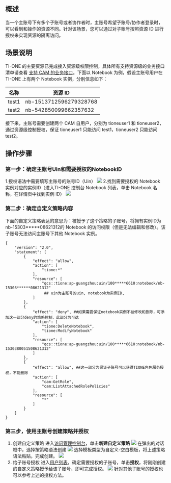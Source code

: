 
## 概述

当一个主账号下有多个子账号或者协作者时，主账号希望子账号/协作者登录时，可以看到和操作的资源不同。针对该场景，您可以通过对子账号按照资源 ID 进行授权来实现资源的隔离访问。

## 场景说明

TI-ONE 的主要资源已完成接入资源级权限控制，具体所有支持资源级的业务接口清单请查看 [支持 CAM 的业务接口](https://cloud.tencent.com/document/product/598/70050)。下面以 Notebook 为例，假设主账号用户在 TI-ONE 上有两个 Notebook 实例，分别信息如下：

| 名称  | 资源 ID                 |
| ----- | ---------------------- |
| test1 | nb-1513712596279328768 |
| test2 | nb-542850099662357632  |

接下来，主账号需要创建两个 CAM 自用户，分别为 tioneuser1 和 tioneuser2，通过资源级控制授权，保证 tioneuser1 只能访问 test1，tioneuser2 只能访问 test2。

## 操作步骤

### 第一步：确定主账号Uin和需要授权的NotebookID

1.授权语法中需要填写主账号的账号ID（Uin）
![](https://qcloudimg.tencent-cloud.cn/raw/a9c577fa40e34c64ef090c9ec9f72c78.png)
2.找到需要授权的 Notebook 实例对应的实例ID（进入TI-ONE 控制台 Notebook 列表，单击 Notebook 名称，在详情页中找到实例 ID）
![](https://qcloudimg.tencent-cloud.cn/raw/1526fc2c6f83b91731a7874a3bc68304.png)

### 第二步：确定自定义策略内容

下面的自定义策略表达的意思为：被授予了这个策略的子账号，将拥有实例ID为nb-15303\*\*\*\*\*08621312的 Notebook 的访问权限（但是无法编辑和修改）。该子账号无法访问主账号下其他 Notebook 实例。

```
{
    "version": "2.0",
    "statement": [
        {
            "effect": "allow",
            "action": [
                "tione:*"
            ],
            "resource": [
                "qcs::tione:ap-guangzhou:uin/100*****6610:notebook/nb-15303******08621312"
                 ## uin为主账号的uin, notebook为实例ID,
            ]
        },
        {
            "effect": "deny", ##如果需要保证notebook实例不被修改和删除，可添加这一部分deny的策略控制，此部分为可选
            "action": [
                "tione:DeleteNotebook",
                "tione:ModifyNotebook"
            ],
            "resource": [
                "qcs::tione:ap-guangzhou:uin/100*****6610:notebook/nb-1530380051508621312"
            ]
        },
        {
            "effect": "allow", ##这一部分为保证子账号可以获得TIONE角色服务授权，不能删除
            "action": [
                "cam:GetRole",
                "cam:ListAttachedRolePolicies"
            ],
            "resource": [
                "*"
            ]
        }
    ]
}

```

### 第三步，使用主账号创建策略并授权
1. 创建自定义策略
进入[访问管理控制台](https://console.cloud.tencent.com/cam/policy)，单击**新建自定义策略**
![](https://qcloudimg.tencent-cloud.cn/raw/2471baeb414e475a6703e214b806552d.png)
在弹出的对话框中，选择按策略语法创建
![](https://qcloudimg.tencent-cloud.cn/raw/a8935e01034f1e261770decb06940670.png)
选择模板类型为自定义-空白模板，将上述策略语法粘贴，完成创建。
![](https://qcloudimg.tencent-cloud.cn/raw/a0a743dc46c0ab28d71e065166fe4331.png)
2. 给子账号授权
进入[用户列表](https://console.cloud.tencent.com/cam)，确定需要授权的子账号，单击**授权**，将刚刚创建的自定义策略授予给该子账号，即可完成授权。
![](https://qcloudimg.tencent-cloud.cn/raw/bf2573fd2df2a678087f71f8e3270364.png)
针对其他子账号的授权也可以参考上述的授权方法。
